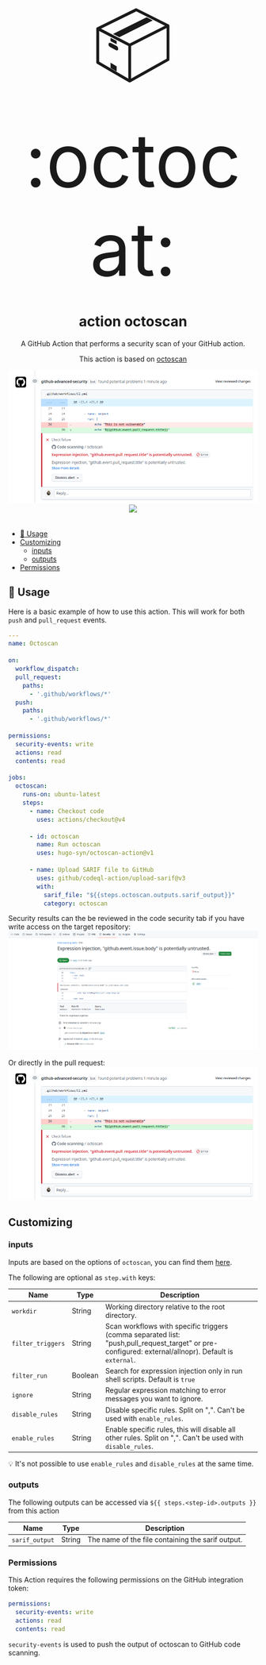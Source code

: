 <div align="center" style="font-size: 148px;">
  📦 :octocat:
</div>

<h1 align="center">
  action octoscan
</h1>

<p align="center">
   A GitHub Action that performs a security scan of your GitHub action.
</p>

<p align="center">
   This action is based on <a href="https://github.com/synacktiv/octoscan">octoscan</a>
</p>

<div align="center">
  <img src="img/action-octoscan.png"/>
</div>

<div align="center">
  <a href="https://github.com/hugo-syn/octoscan-action/actions">
		<img src="https://github.com/hugo-syn/octoscan-action/actions/workflows/dockerimage.yml/badge.svg"/>
	</a>
</div>

<br />

- [🤸 Usage](#-usage)
- [Customizing](#-customizing)
  - [inputs](#inputs)
  - [outputs](#outputs)
- [Permissions](#permissions)

## 🤸 Usage

Here is a basic example of how to use this action. This will work for both `push` and `pull_request` events.

```yaml
---
name: Octoscan

on:
  workflow_dispatch:
  pull_request:
    paths:
      - '.github/workflows/*'
  push:
    paths:
      - '.github/workflows/*'

permissions:
  security-events: write
  actions: read
  contents: read

jobs:
  octoscan:
    runs-on: ubuntu-latest
    steps:
      - name: Checkout code
        uses: actions/checkout@v4

      - id: octoscan
        name: Run octoscan
        uses: hugo-syn/octoscan-action@v1

      - name: Upload SARIF file to GitHub
        uses: github/codeql-action/upload-sarif@v3
        with:
          sarif_file: "${{steps.octoscan.outputs.sarif_output}}"
          category: octoscan
```

Security results can the be reviewed in the code security tab if you have write access on the target repository:
![code security](img/action-octoscan2.png)

Or directly in the pull request:
![code security](img/action-octoscan.png)


## Customizing

### inputs

Inputs are based on the options of `octoscan`, you can find them [here](https://github.com/synacktiv/octoscan?tab=readme-ov-file#analyze).

The following are optional as `step.with` keys:

| Name                       | Type    | Description                                                                                                                                                                                                                                                                                                                                                                                                                                     |
| -------------------------- | ------- | ----------------------------------------------------------------------------------------------------------------------------------------------------------------------------------------------------------------------------------------------------------------------------------------------------------------------------------------------------------------------------------------------------------------------------------------------- |
| `workdir`                     | String  | Working directory relative to the root directory.                                                                                                                                                                                                                                                                                                                                                                                              |
| `filter_triggers`                | String  | Scan workflows with specific triggers (comma separated list: "push,pull_request_target" or pre-configured: external/allnopr). Default is `external`.                                                                                                                                                                                                                                                                                                                                                                                 |
| `filter_run`                    | Boolean | Search for expression injection only in run shell scripts. Default is `true`                                                                                                                                                                                                                                                                                                                                                                                             |
| `ignore`               | String | Regular expression matching to error messages you want to ignore.                                                                                                                                                                                                                                                                                                                                                                                                    |
| `disable_rules`                    | String  | Disable specific rules. Split on ",". Can't be used with `enable_rules`.                                                                                                                                                                                                                                                                                                                                                                                |
| `enable_rules`                     | String  | Enable specific rules, this will disable all other rules. Split on ",". Can't be used with `disable_rules`.                                                                                                                                                                                                                                                                                                                                                                                  |

💡 It's not possible to use `enable_rules`  and `disable_rules` at the same time.

### outputs

The following outputs can be accessed via `${{ steps.<step-id>.outputs }}` from this action

| Name         | Type   | Description                                                                                                                                                                               |
| ------------ | ------ | ----------------------------------------------------------------------------------------------------------------------------------------------------------------------------------------- |
| `sarif_output`        | String | The name of the file containing the sarif output.                                                                                                                                                          |


### Permissions

This Action requires the following permissions on the GitHub integration token:

```yaml
permissions:
  security-events: write
  actions: read
  contents: read
```

`security-events` is used to push the output of octoscan to GitHub code scanning.
